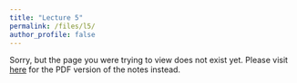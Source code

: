 ```yaml
---
title: "Lecture 5"
permalink: /files/l5/
author_profile: false
---
```


Sorry, but the page you were trying to view does not exist yet. Please visit [here](/l5.pdf) for the PDF version of the notes instead.

